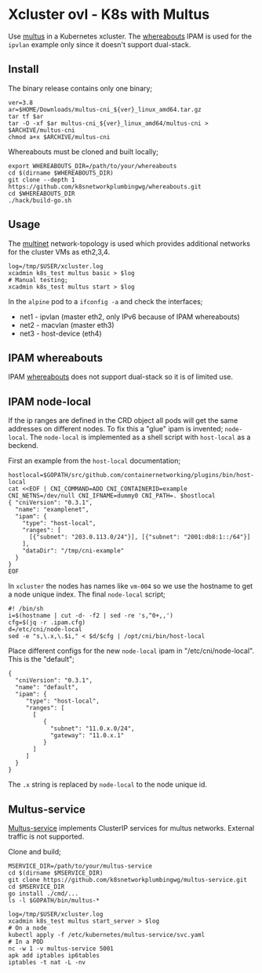 # Xcluster ovl - K8s with Multus

Use [multus](https://github.com/k8snetworkplumbingwg/multus-cni) in a
Kubernetes xcluster. The
[whereabouts](https://github.com/k8snetworkplumbingwg/whereabouts)
IPAM is used for the `ipvlan` example only since it doesn't support dual-stack.


## Install

The binary release contains only one binary;
```
ver=3.8
ar=$HOME/Downloads/multus-cni_${ver}_linux_amd64.tar.gz
tar tf $ar
tar -O -xf $ar multus-cni_${ver}_linux_amd64/multus-cni > $ARCHIVE/multus-cni
chmod a+x $ARCHIVE/multus-cni
```

Whereabouts must be cloned and built locally;
```
export WHEREABOUTS_DIR=/path/to/your/whereabouts
cd $(dirname $WHEREABOUTS_DIR)
git clone --depth 1 https://github.com/k8snetworkplumbingwg/whereabouts.git
cd $WHEREABOUTS_DIR
./hack/build-go.sh
```

## Usage

The [multinet](../network-topology/README.md#multinet)
network-topology is used which provides additional networks for the
cluster VMs as eth2,3,4.

```
log=/tmp/$USER/xcluster.log
xcadmin k8s_test multus basic > $log
# Manual testing;
xcadmin k8s_test multus start > $log
```

In the `alpine` pod to a `ifconfig -a` and check the interfaces;

 * net1 - ipvlan (master eth2, only IPv6 because of IPAM whereabouts)
 * net2 - macvlan (master eth3)
 * net3 - host-device (eth4)


## IPAM whereabouts

IPAM [whereabouts](https://github.com/k8snetworkplumbingwg/whereabouts)
does not support dual-stack so it is of limited use.


## IPAM node-local

If the ip ranges are defined in the CRD object all pods will get the
same addresses on different nodes. To fix this a "glue" ipam is
invented; `node-local`. The `node-local` is implemented as a shell
script with `host-local` as a beckend.

First an example from the `host-local` documentation;

```
hostlocal=$GOPATH/src/github.com/containernetworking/plugins/bin/host-local
cat <<EOF | CNI_COMMAND=ADD CNI_CONTAINERID=example CNI_NETNS=/dev/null CNI_IFNAME=dummy0 CNI_PATH=. $hostlocal
{ "cniVersion": "0.3.1",
  "name": "examplenet",
  "ipam": {
    "type": "host-local",
	"ranges": [
	  [{"subnet": "203.0.113.0/24"}], [{"subnet": "2001:db8:1::/64"}]
	],
    "dataDir": "/tmp/cni-example"
  }
}
EOF
```

In `xcluster` the nodes has names like `vm-004` so we use the hostname
to get a node unique index. The final `node-local` script;


```
#! /bin/sh
i=$(hostname | cut -d- -f2 | sed -re 's,^0+,,')
cfg=$(jq -r .ipam.cfg)
d=/etc/cni/node-local
sed -e "s,\.x,\.$i," < $d/$cfg | /opt/cni/bin/host-local
```

Place different configs for the new `node-local` ipam in
"/etc/cni/node-local". This is the "default";

```
{
  "cniVersion": "0.3.1",
  "name": "default",
  "ipam": {
     "type": "host-local",
     "ranges": [
       [
          {
            "subnet": "11.0.x.0/24",
            "gateway": "11.0.x.1"
          }
       ]
     ]
  }
}
```

The `.x` string is replaced by `node-local` to the node unique id.


## Multus-service

[Multus-service](https://github.com/k8snetworkplumbingwg/multus-service)
implements ClusterIP services for multus networks. External traffic is
not supported.

Clone and build;
```
MSERVICE_DIR=/path/to/your/multus-service
cd $(dirname $MSERVICE_DIR)
git clone https://github.com/k8snetworkplumbingwg/multus-service.git
cd $MSERVICE_DIR
go install ./cmd/...
ls -l $GOPATH/bin/multus-*
```

```
log=/tmp/$USER/xcluster.log
xcadmin k8s_test multus start_server > $log
# On a node
kubectl apply -f /etc/kubernetes/multus-service/svc.yaml
# In a POD
nc -w 1 -v multus-service 5001
apk add iptables ip6tables
iptables -t nat -L -nv
```
